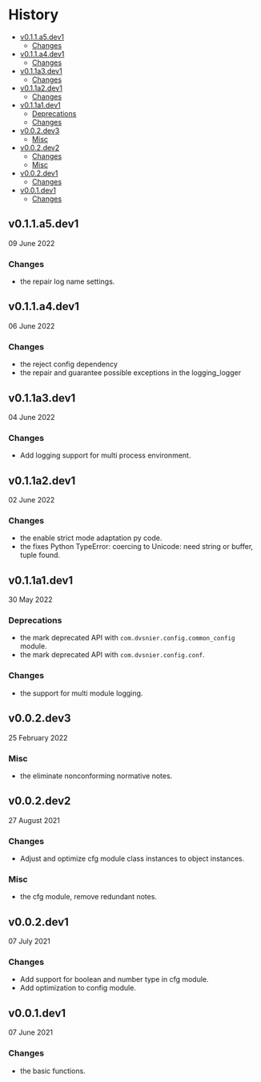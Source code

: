 # History

- [v0.1.1.a5.dev1](#v011a5dev1)
  - [Changes](#changes)
- [v0.1.1.a4.dev1](#v011a4dev1)
  - [Changes](#changes-1)
- [v0.1.1a3.dev1](#v011a3dev1)
  - [Changes](#changes-2)
- [v0.1.1a2.dev1](#v011a2dev1)
  - [Changes](#changes-3)
- [v0.1.1a1.dev1](#v011a1dev1)
  - [Deprecations](#deprecations)
  - [Changes](#changes-4)
- [v0.0.2.dev3](#v002dev3)
  - [Misc](#misc)
- [v0.0.2.dev2](#v002dev2)
  - [Changes](#changes-5)
  - [Misc](#misc-1)
- [v0.0.2.dev1](#v002dev1)
  - [Changes](#changes-6)
- [v0.0.1.dev1](#v001dev1)
  - [Changes](#changes-7)

## v0.1.1.a5.dev1

09 June 2022

### Changes

- the repair log name settings.

## v0.1.1.a4.dev1

06 June 2022

### Changes

- the reject config dependency
- the repair and guarantee possible exceptions in the logging_logger

## v0.1.1a3.dev1

04 June 2022

### Changes

- Add logging support for multi process environment.

## v0.1.1a2.dev1

02 June 2022

### Changes

- the enable strict mode adaptation py code.
- the fixes Python TypeError: coercing to Unicode: need string or buffer, tuple found.

## v0.1.1a1.dev1

30 May 2022

### Deprecations

- the mark deprecated API with `com.dvsnier.config.common_config` module.
- the mark deprecated API with `com.dvsnier.config.conf`.

### Changes

- the support for multi module logging.

## v0.0.2.dev3

25 February 2022

### Misc

- the eliminate nonconforming normative notes.

## v0.0.2.dev2

27 August 2021

### Changes

- Adjust and optimize cfg module class instances to object instances.

### Misc

- the cfg module, remove redundant notes.

## v0.0.2.dev1

07 July 2021

### Changes

- Add support for boolean and number type in cfg module.
- Add optimization to config module.

## v0.0.1.dev1

07 June 2021

### Changes

- the basic functions.
